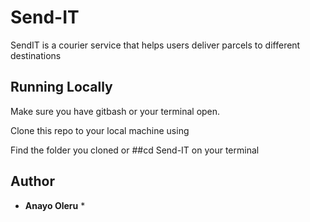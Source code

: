 # Send-IT
SendIT is a courier service that helps users deliver parcels to different destinations

## Running Locally
Make sure you have gitbash or your terminal open.

Clone this repo to your local machine using  

Find the folder you cloned or
##cd Send-IT 
on your terminal

## Author

* **Anayo Oleru** *


